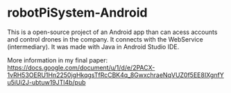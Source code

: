 # robotPiSystem-Android

This is a open-source project of an Android app than can acess accounts and control drones in the company. It connects with the WebService (intermediary). It was made with Java in Android Studio IDE.

More information in my final paper: https://docs.google.com/document/u/1/d/e/2PACX-1vRH53OERU1Hn2250jgHkqgsTfRcCBK4q_8GwxchraeNqVUZ0f5EE8IXgnfYu5iUi2J-ubtuw19JTl4b/pub
